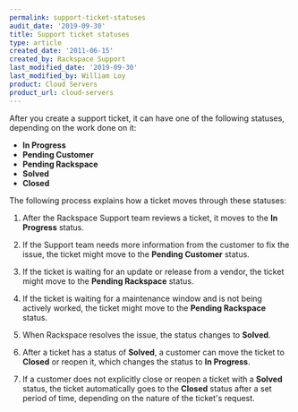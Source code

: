 ```yaml
---
permalink: support-ticket-statuses
audit_date: '2019-09-30'
title: Support ticket statuses
type: article
created_date: '2011-06-15'
created_by: Rackspace Support
last_modified_date: '2019-09-30'
last_modified_by: William Loy
product: Cloud Servers
product_url: cloud-servers
---
```


After you create a support ticket, it can have one of the following statuses, depending on the work done on it:

-   **In Progress**
-   **Pending Customer**
-   **Pending Rackspace**
-   **Solved**
-   **Closed**

The following process explains how a ticket moves through these
statuses:

1.  After the Rackspace Support team reviews a ticket, it moves to the **In Progress** status.

2.  If the Support team needs more information from the customer to fix the issue, the ticket might move to the **Pending Customer** status.

3.  If the ticket is waiting for an update or release from a vendor, the ticket might move to the **Pending Rackspace** status.

4.  If the ticket is waiting for a maintenance window and is not being actively worked, the ticket might move to the **Pending Rackspace** status.

5. When Rackspace resolves the issue, the status changes to **Solved**.

6.  After a ticket has a status of **Solved**, a customer can move the ticket to **Closed** or reopen it, which changes the status to **In Progress**.

7.  If a customer does not explicitly close or reopen a ticket with a **Solved** status, the ticket automatically goes to the **Closed** status after a set period of time, depending on the nature of the ticket's request.
